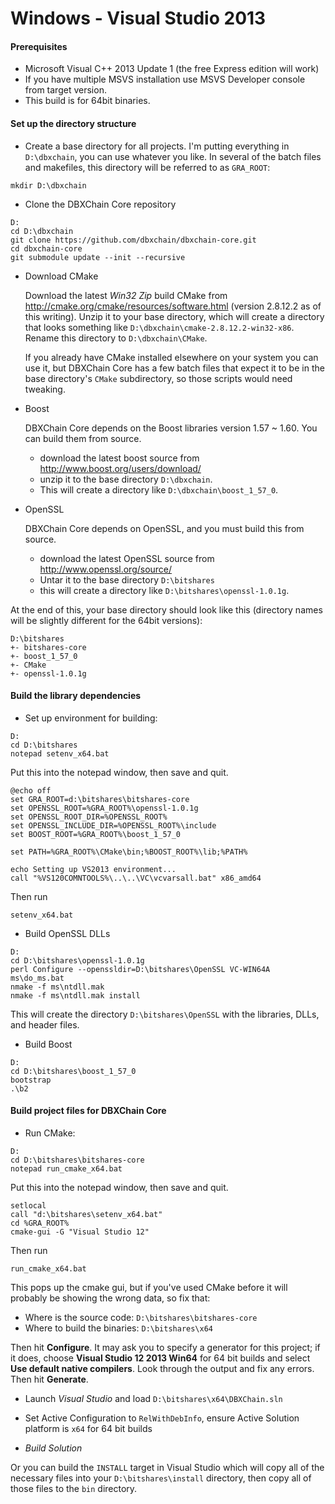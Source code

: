Windows - Visual Studio 2013
============================
#### Prerequisites ####
* Microsoft Visual C++ 2013 Update 1 (the free Express edition will work)
* If you have multiple MSVS installation use MSVS Developer console from target version.
* This build is for 64bit binaries.

#### Set up the directory structure ####
* Create a base directory for all projects.  I'm putting everything in
  `D:\dbxchain`, you can use whatever you like.  In several of the batch files
  and makefiles, this directory will be referred to as `GRA_ROOT`:

```
mkdir D:\dbxchain
```

* Clone the DBXChain Core repository

```
D:
cd D:\dbxchain
git clone https://github.com/dbxchain/dbxchain-core.git
cd dbxchain-core
git submodule update --init --recursive
```

* Download CMake

  Download the latest *Win32 Zip* build CMake from
  http://cmake.org/cmake/resources/software.html (version 2.8.12.2 as of this
  writing).  Unzip it to your base directory, which will create a directory that
  looks something like `D:\dbxchain\cmake-2.8.12.2-win32-x86`.  Rename this
  directory to `D:\dbxchain\CMake`.

  If you already have CMake installed elsewhere on your system you can use it,
  but DBXChain Core has a few batch files that expect it to be in the base
  directory's `CMake` subdirectory, so those scripts would need tweaking.

* Boost

   DBXChain Core depends on the Boost libraries version 1.57 ~ 1.60.  You can build them from
   source.
   * download the latest boost source from http://www.boost.org/users/download/
   * unzip it to the base directory `D:\dbxchain`.
   * This will create a directory like `D:\dbxchain\boost_1_57_0`.

* OpenSSL

   DBXChain Core depends on OpenSSL, and you must build this from source.
    * download the latest OpenSSL source from http://www.openssl.org/source/
    * Untar it to the base directory `D:\bitshares`
    * this will create a directory like `D:\bitshares\openssl-1.0.1g`.

At the end of this, your base directory should look like this (directory names will
be slightly different for the 64bit versions):
```
D:\bitshares
+- bitshares-core
+- boost_1_57_0
+- CMake
+- openssl-1.0.1g
```

#### Build the library dependencies ####

* Set up environment for building:

```
D:
cd D:\bitshares
notepad setenv_x64.bat
```

Put this into the notepad window, then save and quit.

```
@echo off
set GRA_ROOT=d:\bitshares\bitshares-core
set OPENSSL_ROOT=%GRA_ROOT%\openssl-1.0.1g
set OPENSSL_ROOT_DIR=%OPENSSL_ROOT%
set OPENSSL_INCLUDE_DIR=%OPENSSL_ROOT%\include
set BOOST_ROOT=%GRA_ROOT%\boost_1_57_0

set PATH=%GRA_ROOT%\CMake\bin;%BOOST_ROOT%\lib;%PATH%

echo Setting up VS2013 environment...
call "%VS120COMNTOOLS%\..\..\VC\vcvarsall.bat" x86_amd64
```

Then run

```
setenv_x64.bat
```


* Build OpenSSL DLLs
```
D:
cd D:\bitshares\openssl-1.0.1g
perl Configure --openssldir=D:\bitshares\OpenSSL VC-WIN64A
ms\do_ms.bat
nmake -f ms\ntdll.mak
nmake -f ms\ntdll.mak install
```

  This will create the directory `D:\bitshares\OpenSSL` with the libraries, DLLs,
  and header files.

* Build Boost
```
D:
cd D:\bitshares\boost_1_57_0
bootstrap
.\b2
```

#### Build project files for DBXChain Core ####

* Run CMake:

```
D:
cd D:\bitshares\bitshares-core
notepad run_cmake_x64.bat
```
Put this into the notepad window, then save and quit.
```
setlocal
call "d:\bitshares\setenv_x64.bat"
cd %GRA_ROOT%
cmake-gui -G "Visual Studio 12"
```
Then run
```
run_cmake_x64.bat
```

 This pops up the cmake gui, but if you've used CMake before it will probably be
 showing the wrong data, so fix that:
 * Where is the source code: `D:\bitshares\bitshares-core`
 * Where to build the binaries: `D:\bitshares\x64` 

 Then hit **Configure**.  It may ask you to specify a generator for this
 project; if it does, choose **Visual Studio 12 2013 Win64** for 64 bit builds and select **Use default
 native compilers**.  Look through the output and fix any errors.  Then
 hit **Generate**.


* Launch *Visual Studio* and load `D:\bitshares\x64\DBXChain.sln` 
* Set Active Configuration to `RelWithDebInfo`, ensure Active Solution platform is `x64` for 64 bit builds

* *Build Solution*

Or you can build the `INSTALL` target in Visual Studio which will
copy all of the necessary files into your `D:\bitshares\install`
directory, then copy all of those files to the `bin` directory.
